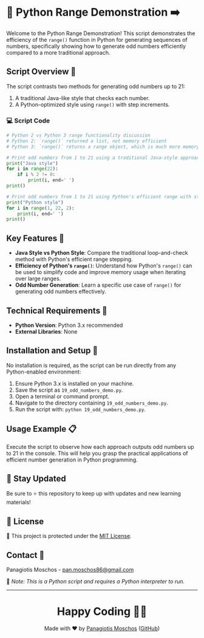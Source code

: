 # 📏 Python Range Demonstration ➡️

Welcome to the Python Range Demonstration! This script demonstrates the efficiency of the `range()` function in Python for generating sequences of numbers, specifically showing how to generate odd numbers efficiently compared to a more traditional approach.

## Script Overview 📘

The script contrasts two methods for generating odd numbers up to 21:
1. A traditional Java-like style that checks each number.
2. A Python-optimized style using `range()` with step increments.

### :computer: Script Code

```python
# Python 2 vs Python 3 range functionality discussion
# Python 2: `range()` returned a list, not memory efficient
# Python 3: `range()` returns a range object, which is much more memory efficient

# Print odd numbers from 1 to 21 using a traditional Java-style approach in Python
print("Java style")
for i in range(22):
    if i % 2 != 0:
        print(i, end=' ')
print()

# Print odd numbers from 1 to 21 using Python's efficient range with step parameter
print("Python style")
for i in range(1, 22, 2):
    print(i, end=' ')
print()
```

## Key Features 🌟

- **Java Style vs Python Style**: Compare the traditional loop-and-check method with Python's efficient range stepping.
- **Efficiency of Python's `range()`**: Understand how Python's `range()` can be used to simplify code and improve memory usage when iterating over large ranges.
- **Odd Number Generation**: Learn a specific use case of `range()` for generating odd numbers effectively.

## Technical Requirements 🔧

- **Python Version**: Python 3.x recommended
- **External Libraries**: None

## Installation and Setup 🚀

No installation is required, as the script can be run directly from any Python-enabled environment:
1. Ensure Python 3.x is installed on your machine.
2. Save the script as `19_odd_numbers_demo.py`.
3. Open a terminal or command prompt.
4. Navigate to the directory containing `19_odd_numbers_demo.py`.
5. Run the script with: `python 19_odd_numbers_demo.py`.

## Usage Example 📋

Execute the script to observe how each approach outputs odd numbers up to 21 in the console. This will help you grasp the practical applications of efficient number generation in Python programming.

## 📢 Stay Updated
Be sure to ⭐ this repository to keep up with updates and new learning materials!

## 📄 License
🔐 This project is protected under the [MIT License](https://mit-license.org/).

## Contact 📧
Panagiotis Moschos - pan.moschos86@gmail.com

🔗 *Note: This is a Python script and requires a Python interpreter to run.*

---
<h1 align="center">Happy Coding 👨‍💻</h1>

<p align="center">
  Made with ❤️ by <a href="https://www.linkedin.com/in/panagiotis-moschos">Panagiotis Moschos</a> (<a href="https://github.com/pmoschos">GitHub</a>)
</p>